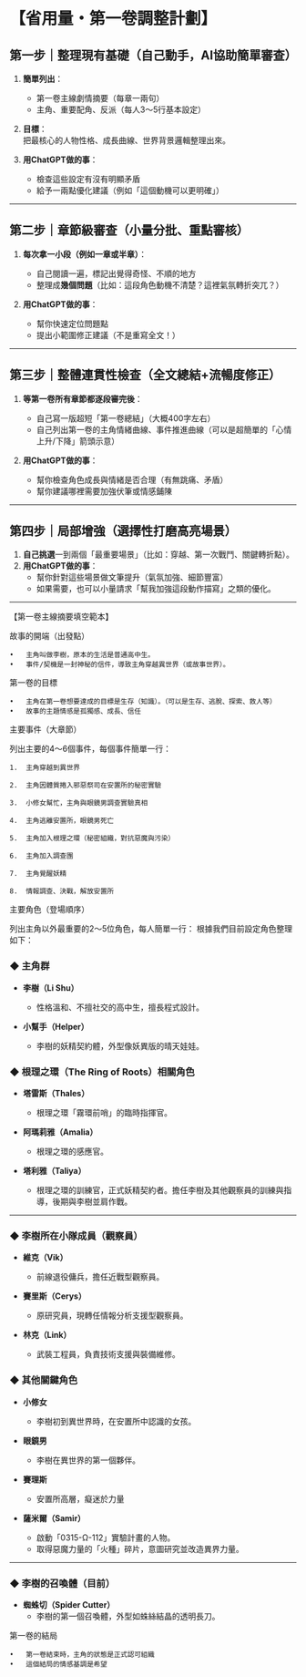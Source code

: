 # 【省用量・第一卷調整計劃】

## 第一步｜整理現有基礎（自己動手，AI協助簡單審查）
1. **簡單列出**：
   - 第一卷主線劇情摘要（每章一兩句）
   - 主角、重要配角、反派（每人3～5行基本設定）

2. **目標**：  
   把最核心的人物性格、成長曲線、世界背景邏輯整理出來。

3. **用ChatGPT做的事**：  
   - 檢查這些設定有沒有明顯矛盾
   - 給予一兩點優化建議（例如「這個動機可以更明確」）

---
## 第二步｜章節級審查（小量分批、重點審核）
1. **每次拿一小段（例如一章或半章）**：
   - 自己閱讀一遍，標記出覺得奇怪、不順的地方
   - 整理成**幾個問題**（比如：這段角色動機不清楚？這裡氣氛轉折突兀？）

2. **用ChatGPT做的事**：
   - 幫你快速定位問題點
   - 提出小範圍修正建議（不是重寫全文！）

---
## 第三步｜整體連貫性檢查（全文總結+流暢度修正）
1. **等第一卷所有章節都逐段審完後**：
   - 自己寫一版超短「第一卷總結」（大概400字左右）
   - 自己列出第一卷的主角情緒曲線、事件推進曲線（可以是超簡單的「心情上升/下降」箭頭示意）

2. **用ChatGPT做的事**：
   - 幫你檢查角色成長與情緒是否合理（有無跳痛、矛盾）
   - 幫你建議哪裡需要加強伏筆或情感鋪陳

---
## 第四步｜局部增強（選擇性打磨高亮場景）
1. **自己挑選**一到兩個「最重要場景」（比如：穿越、第一次戰鬥、關鍵轉折點）。
2. **用ChatGPT做的事**：
   - 幫你針對這些場景做文筆提升（氣氛加強、細節豐富）
   - 如果需要，也可以小量請求「幫我加強這段動作描寫」之類的優化。

---


【第一卷主線摘要填空範本】

故事的開端（出發點）

	•	主角叫做李樹，原本的生活是普通高中生。
	•	事件/契機是一封神秘的信件，導致主角穿越異世界（或故事世界）。

第一卷的目標

	•	主角在第一卷想要達成的目標是生存（知識）。（可以是生存、逃脫、探索、救人等）
	•	故事的主題情感是孤獨感、成長、信任

主要事件（大章節）


列出主要的4～6個事件，每個事件簡單一行：

	1.	主角穿越到異世界

	2.	主角因體質捲入邪惡祭司在安置所的秘密實驗

	3.	小修女幫忙，主角與眼鏡男調查實驗真相

	4.	主角逃離安置所，眼鏡男死亡

	5.	主角加入根理之環（秘密組織，對抗惡魔與污染）

	6.	主角加入調查團

 	7.	主角覺醒妖精

 	8.	情報調查、決戰，解放安置所

主要角色（登場順序）


列出主角以外最重要的2～5位角色，每人簡單一行：
根據我們目前設定角色整理如下：
### ◆ 主角群

- **李樹（Li Shu）**  
  - 性格溫和、不擅社交的高中生，擅長程式設計。

- **小幫手（Helper）**  
  - 李樹的妖精契約體，外型像妖異版的晴天娃娃。

### ◆ 根理之環（The Ring of Roots）相關角色

- **塔雷斯（Thales）**  
  - 根理之環「霧環前哨」的臨時指揮官。

- **阿瑪莉雅（Amalia）**  
  - 根理之環的感應官。

- **塔利雅（Taliya）**  
  - 根理之環的訓練官，正式妖精契約者。擔任李樹及其他觀察員的訓練與指導，後期與李樹並肩作戰。

---

### ◆ 李樹所在小隊成員（觀察員）

- **維克（Vik）**  
  - 前線退役傭兵，擔任近戰型觀察員。

- **賽里斯（Cerys）**  
  - 原研究員，現轉任情報分析支援型觀察員。

- **林克（Link）**  
  - 武裝工程員，負責技術支援與裝備維修。

### ◆ 其他關鍵角色

- **小修女**  
  - 李樹初到異世界時，在安置所中認識的女孩。

- **眼鏡男**  
  - 李樹在異世界的第一個夥伴。

- **賽理斯**  
  - 安置所高層，癡迷於力量

- **薩米爾（Samir）**  
  - 啟動「0315-Ω-112」實驗計畫的人物。
  - 取得惡魔力量的「火種」碎片，意圖研究並改造異界力量。

---

### ◆ 李樹的召喚體（目前）

- **蜘蛛切（Spider Cutter）**  
  - 李樹的第一個召喚體，外型如蛛絲結晶的透明長刀。

第一卷的結局

	•	第一卷結束時，主角的狀態是正式認可組織
	•	這個結局的情感基調是希望


